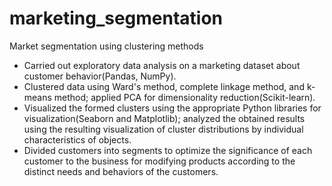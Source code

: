 # marketing_segmentation
Market segmentation using clustering methods

- Carried out exploratory data analysis on a marketing dataset about customer behavior(Pandas, NumPy).
- Clustered data using Ward's method, complete linkage method, and k-means method; applied PCA for dimensionality reduction(Scikit-learn).
- Visualized the formed clusters using the appropriate Python libraries for visualization(Seaborn and Matplotlib); analyzed the obtained results using the resulting visualization of cluster distributions by individual characteristics of objects.
- Divided customers into segments to optimize the significance of each customer to the business for modifying products according to the distinct needs and behaviors of the customers.
